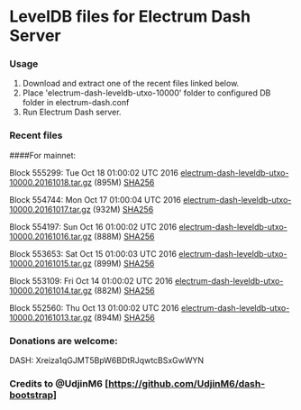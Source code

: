 # LevelDB files for Electrum Dash Server

### Usage

1. Download and extract one of the recent files linked below.
2. Place 'electrum-dash-leveldb-utxo-10000' folder to configured DB folder in electrum-dash.conf
3. Run Electrum Dash server.

### Recent files

####For mainnet:

Block 555299: Tue Oct 18 01:00:02 UTC 2016 [electrum-dash-leveldb-utxo-10000.20161018.tar.gz](https://transfer.sh/ea2Ql/electrum-dash-leveldb-utxo-10000.20161018.tar.gz) (895M) [SHA256](https://transfer.sh/Gaawh/electrum-dash-leveldb-utxo-10000.20161018.tar.gz.sha256)

Block 554744: Mon Oct 17 01:00:04 UTC 2016 [electrum-dash-leveldb-utxo-10000.20161017.tar.gz](https://transfer.sh/5iRZ5/electrum-dash-leveldb-utxo-10000.20161017.tar.gz) (932M) [SHA256](https://transfer.sh/mZBdr/electrum-dash-leveldb-utxo-10000.20161017.tar.gz.sha256)

Block 554197: Sun Oct 16 01:00:02 UTC 2016 [electrum-dash-leveldb-utxo-10000.20161016.tar.gz](https://transfer.sh/4d5Gj/electrum-dash-leveldb-utxo-10000.20161016.tar.gz) (888M) [SHA256](https://transfer.sh/jEdBH/electrum-dash-leveldb-utxo-10000.20161016.tar.gz.sha256)

Block 553653: Sat Oct 15 01:00:03 UTC 2016 [electrum-dash-leveldb-utxo-10000.20161015.tar.gz](https://transfer.sh/Gq2cG/electrum-dash-leveldb-utxo-10000.20161015.tar.gz) (899M) [SHA256](https://transfer.sh/vwLcn/electrum-dash-leveldb-utxo-10000.20161015.tar.gz.sha256)

Block 553109: Fri Oct 14 01:00:02 UTC 2016 [electrum-dash-leveldb-utxo-10000.20161014.tar.gz](https://transfer.sh/uRLTb/electrum-dash-leveldb-utxo-10000.20161014.tar.gz) (882M) [SHA256](https://transfer.sh/D3JaZ/electrum-dash-leveldb-utxo-10000.20161014.tar.gz.sha256)

Block 552560: Thu Oct 13 01:00:02 UTC 2016 [electrum-dash-leveldb-utxo-10000.20161013.tar.gz](https://transfer.sh/I41g7/electrum-dash-leveldb-utxo-10000.20161013.tar.gz) (894M) [SHA256](https://transfer.sh/rCDLZ/electrum-dash-leveldb-utxo-10000.20161013.tar.gz.sha256)

### Donations are welcome:

DASH: Xreiza1qGJMT5BpW6BDtRJqwtcBSxGwWYN

### Credits to @UdjinM6 [https://github.com/UdjinM6/dash-bootstrap]
